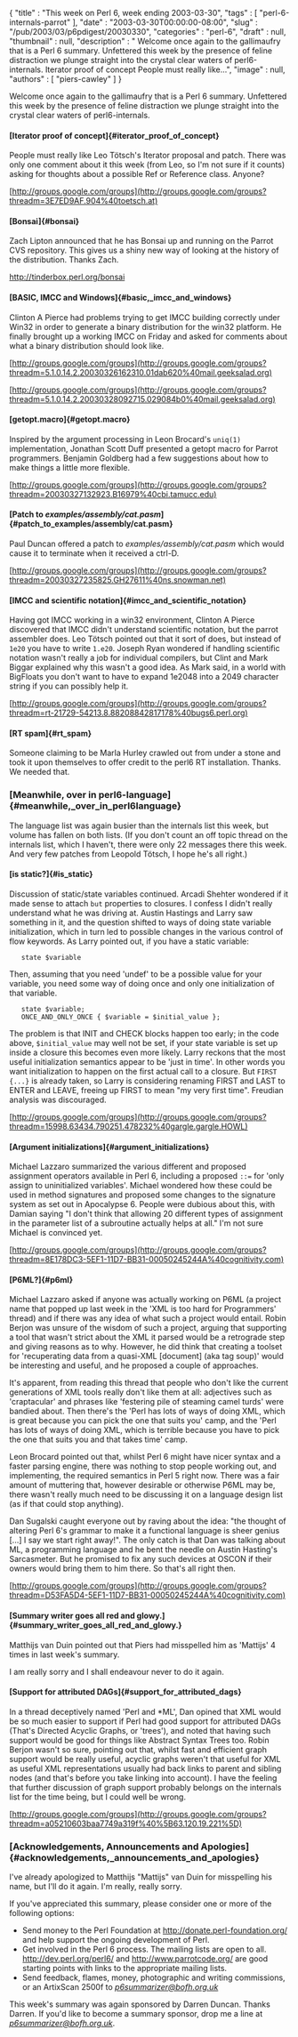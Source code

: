 {
   "title" : "This week on Perl 6, week ending 2003-03-30",
   "tags" : [
      "perl-6-internals-parrot"
   ],
   "date" : "2003-03-30T00:00:00-08:00",
   "slug" : "/pub/2003/03/p6pdigest/20030330",
   "categories" : "perl-6",
   "draft" : null,
   "thumbnail" : null,
   "description" : " Welcome once again to the gallimaufry that is a Perl 6 summary. Unfettered this week by the presence of feline distraction we plunge straight into the crystal clear waters of perl6-internals. Iterator proof of concept People must really like...",
   "image" : null,
   "authors" : [
      "piers-cawley"
   ]
}





Welcome once again to the gallimaufry that is a Perl 6 summary.
Unfettered this week by the presence of feline distraction we plunge
straight into the crystal clear waters of perl6-internals.

#### [Iterator proof of concept]{#iterator_proof_of_concept}

People must really like Leo Tötsch's Iterator proposal and patch. There
was only one comment about it this week (from Leo, so I'm not sure if it
counts) asking for thoughts about a possible Ref or Reference class.
Anyone?

[http://groups.google.com/groups](http://groups.google.com/groups?threadm=3E7ED9AF.904%40toetsch.at)

#### [Bonsai]{#bonsai}

Zach Lipton announced that he has Bonsai up and running on the Parrot
CVS repository. This gives us a shiny new way of looking at the history
of the distribution. Thanks Zach.

<http://tinderbox.perl.org/bonsai>

#### [BASIC, IMCC and Windows]{#basic,_imcc_and_windows}

Clinton A Pierce had problems trying to get IMCC building correctly
under Win32 in order to generate a binary distribution for the win32
platform. He finally brought up a working IMCC on Friday and asked for
comments about what a binary distribution should look like.

[http://groups.google.com/groups](http://groups.google.com/groups?threadm=5.1.0.14.2.20030326162310.01dab620%40mail.geeksalad.org)

[http://groups.google.com/groups](http://groups.google.com/groups?threadm=5.1.0.14.2.20030328092715.029084b0%40mail.geeksalad.org)

#### [getopt.macro]{#getopt.macro}

Inspired by the argument processing in Leon Brocard's `uniq(1)`
implementation, Jonathan Scott Duff presented a getopt macro for Parrot
programmers. Benjamin Goldberg had a few suggestions about how to make
things a little more flexible.

[http://groups.google.com/groups](http://groups.google.com/groups?threadm=20030327132923.B16979%40cbi.tamucc.edu)

#### [Patch to *examples/assembly/cat.pasm*]{#patch_to_examples/assembly/cat.pasm}

Paul Duncan offered a patch to *examples/assembly/cat.pasm* which would
cause it to terminate when it received a ctrl-D.

[http://groups.google.com/groups](http://groups.google.com/groups?threadm=20030327235825.GH27611%40ns.snowman.net)

#### [IMCC and scientific notation]{#imcc_and_scientific_notation}

Having got IMCC working in a win32 environment, Clinton A Pierce
discovered that IMCC didn't understand scientific notation, but the
parrot assembler does. Leo Tötsch pointed out that it sort of does, but
instead of `1e20` you have to write `1.e20`. Joseph Ryan wondered if
handling scientific notation wasn't really a job for individual
compilers, but Clint and Mark Biggar explained why this wasn't a good
idea. As Mark said, in a world with BigFloats you don't want to have to
expand 1e2048 into a 2049 character string if you can possibly help it.

[http://groups.google.com/groups](http://groups.google.com/groups?threadm=rt-21729-54213.8.88208842817178%40bugs6.perl.org)

#### [RT spam]{#rt_spam}

Someone claiming to be Marla Hurley crawled out from under a stone and
took it upon themselves to offer credit to the perl6 RT installation.
Thanks. We needed that.

### [Meanwhile, over in perl6-language]{#meanwhile,_over_in_perl6language}

The language list was again busier than the internals list this week,
but volume has fallen on both lists. (If you don't count an off topic
thread on the internals list, which I haven't, there were only 22
messages there this week. And very few patches from Leopold Tötsch, I
hope he's all right.)

#### [is static?]{#is_static}

Discussion of static/state variables continued. Arcadi Shehter wondered
if it made sense to attach `but` properties to closures. I confess I
didn't really understand what he was driving at. Austin Hastings and
Larry saw something in it, and the question shifted to ways of doing
state variable initialization, which in turn led to possible changes in
the various control of flow keywords. As Larry pointed out, if you have
a static variable:

       state $variable

Then, assuming that you need 'undef' to be a possible value for your
variable, you need some way of doing once and only one initialization of
that variable.

       state $variable;
       ONCE_AND_ONLY_ONCE { $variable = $initial_value };

The problem is that INIT and CHECK blocks happen too early; in the code
above, `$initial_value` may well not be set, if your state variable is
set up inside a closure this becomes even more likely. Larry reckons
that the most useful initialization semantics appear to be 'just in
time'. In other words you want initialization to happen on the first
actual call to a closure. But `FIRST {...}` is already taken, so Larry
is considering renaming FIRST and LAST to ENTER and LEAVE, freeing up
FIRST to mean "my very first time". Freudian analysis was discouraged.

[http://groups.google.com/groups](http://groups.google.com/groups?threadm=15998.63434.790251.478232%40gargle.gargle.HOWL)

#### [Argument initializations]{#argument_initializations}

Michael Lazzaro summarized the various different and proposed assignment
operators available in Perl 6, including a proposed `::=` for 'only
assign to uninitialized variables'. Michael wondered how these could be
used in method signatures and proposed some changes to the signature
system as set out in Apocalypse 6. People were dubious about this, with
Damian saying "I don't think that allowing 20 different types of
assignment in the parameter list of a subroutine actually helps at all."
I'm not sure Michael is convinced yet.

[http://groups.google.com/groups](http://groups.google.com/groups?threadm=8E178DC3-5EF1-11D7-BB31-00050245244A%40cognitivity.com)

#### [P6ML?]{#p6ml}

Michael Lazzaro asked if anyone was actually working on P6ML (a project
name that popped up last week in the 'XML is too hard for Programmers'
thread) and if there was any idea of what such a project would entail.
Robin Berjon was unsure of the wisdom of such a project, arguing that
supporting a tool that wasn't strict about the XML it parsed would be a
retrograde step and giving reasons as to why. However, he did think that
creating a toolset for 'recuperating data from a quasi-XML \[document\]
(aka tag soup)' would be interesting and useful, and he proposed a
couple of approaches.

It's apparent, from reading this thread that people who don't like the
current generations of XML tools really don't like them at all:
adjectives such as 'craptacular' and phrases like 'festering pile of
steaming camel turds' were bandied about. Then there's the 'Perl has
lots of ways of doing XML, which is great because you can pick the one
that suits you' camp, and the 'Perl has lots of ways of doing XML, which
is terrible because you have to pick the one that suits you and that
takes time' camp.

Leon Brocard pointed out that, whilst Perl 6 might have nicer syntax and
a faster parsing engine, there was nothing to stop people working out,
and implementing, the required semantics in Perl 5 right now. There was
a fair amount of muttering that, however desirable or otherwise P6ML may
be, there wasn't really much need to be discussing it on a language
design list (as if that could stop anything).

Dan Sugalski caught everyone out by raving about the idea: "the thought
of altering Perl 6's grammar to make it a functional language is sheer
genius \[...\] I say we start right away!". The only catch is that Dan
was talking about ML, a programming language and he bent the needle on
Austin Hasting's Sarcasmeter. But he promised to fix any such devices at
OSCON if their owners would bring them to him there. So that's all right
then.

[http://groups.google.com/groups](http://groups.google.com/groups?threadm=D53FA5D4-5EF1-11D7-BB31-00050245244A%40cognitivity.com)

#### [Summary writer goes all red and glowy.]{#summary_writer_goes_all_red_and_glowy.}

Matthijs van Duin pointed out that Piers had misspelled him as 'Mattijs'
4 times in last week's summary.

I am really sorry and I shall endeavour never to do it again.

#### [Support for attributed DAGs]{#support_for_attributed_dags}

In a thread deceptively named 'Perl and \*ML', Dan opined that XML would
be so much easier to support if Perl had good support for attributed
DAGs (That's Directed Acyclic Graphs, or 'trees'), and noted that having
such support would be good for things like Abstract Syntax Trees too.
Robin Berjon wasn't so sure, pointing out that, whilst fast and
efficient graph support would be really useful, acyclic graphs weren't
that useful for XML as useful XML representations usually had back links
to parent and sibling nodes (and that's before you take linking into
account). I have the feeling that further discussion of graph support
probably belongs on the internals list for the time being, but I could
well be wrong.

[http://groups.google.com/groups](http://groups.google.com/groups?threadm=a05210603baa7749a319f%40%5B63.120.19.221%5D)

### [Acknowledgements, Announcements and Apologies]{#acknowledgements,_announcements_and_apologies}

I've already apologized to Matthijs "Mattijs" van Duin for misspelling
his name, but I'll do it again. I'm really, really sorry.

If you've appreciated this summary, please consider one or more of the
following options:

-   Send money to the Perl Foundation at
    <http://donate.perl-foundation.org/> and help support the ongoing
    development of Perl.
-   Get involved in the Perl 6 process. The mailing lists are open to
    all. <http://dev.perl.org/perl6/> and <http://www.parrotcode.org/>
    are good starting points with links to the appropriate mailing
    lists.
-   Send feedback, flames, money, photographic and writing commissions,
    or an ArtixScan 2500f to *<p6summarizer@bofh.org.uk>*

This week's summary was again sponsored by Darren Duncan. Thanks Darren.
If you'd like to become a summary sponsor, drop me a line at
*<p6summarizer@bofh.org.uk>*.


